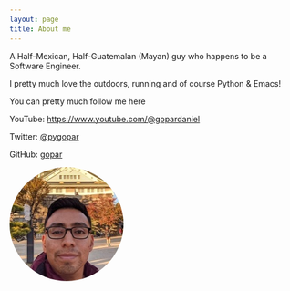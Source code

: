 ```yaml
---
layout: page
title: About me
---
```


A Half-Mexican, Half-Guatemalan (Mayan) guy who happens to be a Software Engineer.

I pretty much love the outdoors, running and of course Python & Emacs!

You can pretty much follow me here

YouTube: https://www.youtube.com/@gopardaniel

Twitter: [@pygopar](https://twitter.com/pygopar)

GitHub: [gopar](https://github.com/gopar)

<img src="/assets/images/profile.jpg" alt="Author's profile picture"
    style="width: 200px; height: 200px; border-radius: 100%;"/>
